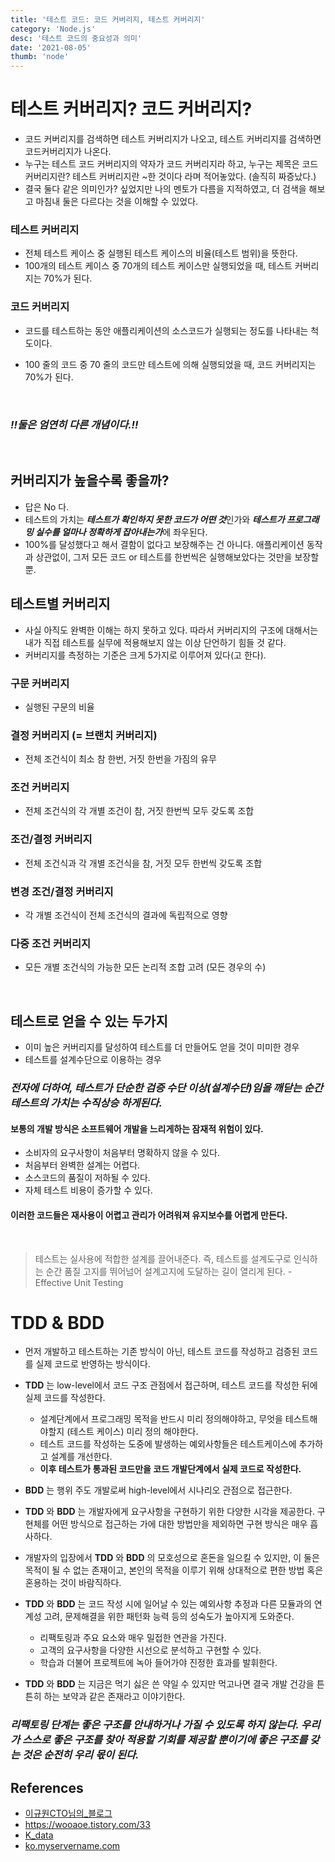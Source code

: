 ```yaml
---
title: '테스트 코드: 코드 커버리지, 테스트 커버리지'
category: 'Node.js'
desc: '테스트 코드의 중요성과 의미'
date: '2021-08-05'
thumb: 'node'
---
```


# 테스트 커버리지? 코드 커버리지?
- 코드 커버리지를 검색하면 테스트 커버리지가 나오고, 테스트 커버리지를 검색하면 코드커버리지가 나온다.
- 누구는 테스트 코드 커버리지의 약자가 코드 커버리지라 하고, 누구는 제목은 코드커버리지란? 테스트 커버리지란 ~한 것이다 라며 적어놓았다. (솔직히 짜증났다.)
- 결국 둘다 같은 의미인가? 싶었지만 나의 멘토가 다름을 지적하였고, 더 검색을 해보고 마침내 둘은 다르다는 것을 이해할 수 있었다.

### 테스트 커버리지
- 전체 테스트 케이스 중 실행된 테스트 케이스의 비율(테스트 범위)을 뜻한다.
- 100개의 테스트 케이스 중 70개의 테스트 케이스만 실행되었을 때, 테스트 커버리지는 70%가 된다.
### 코드 커버리지
- 코드를 테스트하는 동안 애플리케이션의 소스코드가 실행되는 정도를 나타내는 척도이다.
- 100 줄의 코드 중 70 줄의 코드만 테스트에 의해 실행되었을 때, 코드 커버리지는 70%가 된다.

  &nbsp;
### *!!둘은 엄연히 다른 개념이다.!!*

  &nbsp;  
## 커버리지가 높을수록 좋을까?
- 답은 No 다.
- 테스트의 가치는 ***테스트가 확인하지 못한 코드가 어떤 것***인가와 ***테스트가 프로그래밍 실수를 얼마나 정확하게 잡아내는가***에 좌우된다.
- 100%를 달성했다고 해서 결함이 없다고 보장해주는 건 아니다. 애플리케이션 동작과 상관없이, 그저 모든 코드 or 테스트를 한번씩은 실행해보았다는 것만을 보장할 뿐.

## 테스트별 커버리지
- 사실 아직도 완벽한 이해는 하지 못하고 있다. 따라서 커버리지의 구조에 대해서는 내가 직접 테스트를 실무에 적용해보지 않는 이상 단언하기 힘들 것 같다.
- 커버리지를 측정하는 기준은 크게 5가지로 이루어져 있다(고 한다).

### 구문 커버리지
- 실행된 구문의 비율
### 결정 커버리지 (= 브랜치 커버리지)
- 전체 조건식이 최소 참 한번, 거짓 한번을 가짐의 유무
### 조건 커버리지
- 전체 조건식의 각 개별 조건이 참, 거짓 한번씩 모두 갖도록 조합
### 조건/결정 커버리지
- 전체 조건식과 각 개별 조건식을 참, 거짓 모두 한번씩 갖도록 조합
### 변경 조건/결정 커버리지
- 각 개별 조건식이 전체 조건식의 결과에 독립적으로 영향
### 다중 조건 커버리지
- 모든 개별 조건식의 가능한 모든 논리적 조합 고려 (모든 경우의 수)

  &nbsp;

## 테스트로 얻을 수 있는 두가지
- 이미 높은 커버리지를 달성하여 테스트를 더 만들어도 얻을 것이 미미한 경우
- 테스트를 설계수단으로 이용하는 경우

### ***전자에 더하여, 테스트가 단순한 검증 수단 이상(설계수단)임을 깨닫는 순간 테스트의 가치는 수직상승 하게된다.***

#### **보통의 개발 방식은 소프트웨어 개발을 느리게하는 잠재적 위험이 있다.**
  - 소비자의 요구사항이 처음부터 명확하지 않을 수 있다.
  - 처음부터 완벽한 설계는 어렵다.
  - 소스코드의 품질이 저하될 수 있다.
  - 자체 테스트 비용이 증가할 수 있다.

#### **이러한 코드들은 재사용이 어렵고 관리가 어려워져 유지보수를 어렵게 만든다.**

  &nbsp;
> 테스트는 실사용에 적합한 설계를 끌어내준다. 즉, 테스트를 설계도구로 인식하는 순간 품질 고지를 뛰어넘어 설계고지에 도달하는 길이 열리게 된다. - Effective Unit Testing


# TDD & BDD
- 먼저 개발하고 테스트하는 기존 방식이 아닌, 테스트 코드를 작성하고 검증된 코드를 실제 코드로 반영하는 방식이다.
- **TDD** 는 low-level에서 코드 구조 관점에서 접근하며, 테스트 코드를 작성한 뒤에 실제 코드를 작성한다.
  - 설계단계에서 프로그래밍 목적을 반드시 미리 정의해야하고, 무엇을 테스트해야할지 (테스트 케이스) 미리 정의 해야한다.
  - 테스트 코드를 작성하는 도중에 발생하는 예외사항들은 테스트케이스에 추가하고 설계를 개선한다.
  - **이후 테스트가 통과된 코드만을 코드 개발단계에서 실제 코드로 작성한다.**

- **BDD** 는 행위 주도 개발로써 high-level에서 시나리오 관점으로 접근한다.

- **TDD** 와 **BDD** 는 개발자에게 요구사항을 구현하기 위한 다양한 시각을 제공한다. 구현체를 어떤 방식으로 접근하는 가에 대한 방법만을 제외하면 구현 방식은 매우 흡사하다.
- 개발자의 입장에서 **TDD** 와 **BDD** 의 모호성으로 혼돈을 일으킬 수 있지만, 이 둘은 목적이 될 수 없는 존재이고, 본인의 목적을 이루기 위해 상대적으로 편한 방법 혹은 혼용하는 것이 바람직하다.
- **TDD** 와 **BDD** 는 코드 작성 시에 일어날 수 있는 예외사항 추정과 다른 모듈과의 연계성 고려, 문제해결을 위한 패턴화 능력 등의 성숙도가 높아지게 도와준다.
  - 리팩토링과 주요 요소와 매우 밀접한 연관을 가진다.
  - 고객의 요구사항을 다양한 시선으로 분석하고 구현할 수 있다.
  - 학습과 더불어 프로젝트에 녹아 들어가야 진정한 효과를 발휘한다.
- **TDD** 와 **BDD** 는 지금은 먹기 싫은 쓴 약일 수 있지만 먹고나면 결국 개발 건강을 튼튼히 하는 보약과 같은 존재라고 이야기한다.
### ***리팩토링 단계는 좋은 구조를 안내하거나 가질 수 있도록 하지 않는다. 우리가 스스로 좋은 구조를 찾아 적용할 기회를 제공할 뿐이기에 좋은 구조를 갖는 것은 순전히 우리 몫이 된다.***

## References
- [이규원CTO님의_블로그]
- <https://wooaoe.tistory.com/33>
- [K_data]
- [ko.myservername.com]

[이규원CTO님의_블로그]: https://gyuwon.github.io/blog/2019/03/03/tdd-is-not-a-design-methodology.html?fbclid=IwAR0mQn64MyvSHErsztAvIi1EKEXi9bZYn-OsCPsSC5U7J0GiUQBXC2tqi9o


[K_data]: https://kdata.or.kr/info/info_04_view.html?field=&keyword=&type=techreport&page=48&dbnum=172089&mode=detail&type=techreport

[ko.myservername.com]: https://ko.myservername.com/code-coverage-tutorial#Code_Coverage_Vs_Test_Coverage